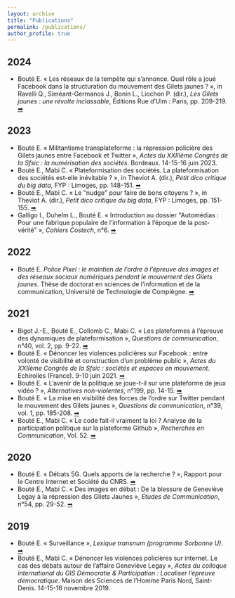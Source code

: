 ```yaml
---
layout: archive
title: "Publications"
permalink: /publications/
author_profile: true
---
```


<!--{% if site.author.googlescholar %}
  <div class="wordwrap">You can also find my articles on <a href="{{site.author.googlescholar}}">my Google Scholar profile</a>.</div>
{% endif %}

{% include base_path %}

{% for post in site.publications reversed %}
  {% include archive-single.html %}
{% endfor %}-->

## 2024
* Bouté E. « Les réseaux de la tempête qui s’annonce. Quel rôle a joué Facebook dans la structuration du mouvement des Gilets jaunes ? », in Ravelli Q., Siméant-Germanos J., Bonin L., Liochon P. (dir.), *Les Gilets jaunes : une révolte inclassable*, Éditions Rue d’Ulm : Paris, pp. 209-219. <a target="_blank" href="https://presses.ens.psl.eu/les-gilets-jaunes.html"> ➡ </a> <br>

## 2023
* Bouté E. « Militantisme transplateforme : la répression policière des Gilets jaunes entre Facebook et Twitter », *Actes du XXIIIème Congrès de la Sfsic : la numérisation des sociétés*. Bordeaux. 14-15-16 juin 2023.
* Bouté E., Mabi C. « Plateformisation des sociétés. La plateformisation des sociétés est-elle inévitable ? », in Theviot A. (dir.), *Petit dico critique du big data*, FYP : Limoges, pp. 148-151. <a target="_blank" href="https://presses.ens.psl.eu/les-gilets-jaunes.html"> ➡ </a> <br>
* Bouté E., Mabi C. « Le "nudge" pour faire de bons citoyens ? », in Theviot A. (dir.), *Petit dico critique du big data*, FYP : Limoges, pp. 151-155. <a target="_blank" href="https://presses.ens.psl.eu/les-gilets-jaunes.html"> ➡ </a> <br>
* Galligo I., Duhelm L., Bouté E. « Introduction au dossier "Automédias : Pour une fabrique populaire de l’information à l’époque de la post-vérité" », *Cahiers Costech*, n°6. <a target="_blank" href="https://doi.org/10.34746/cahierscostech172"> ➡ </a> <br>

## 2022
* Bouté E. *Police Pixel : le maintien de l’ordre à l’épreuve des images et des réseaux sociaux numériques pendant le mouvement des Gilets jaunes*. Thèse de doctorat en sciences de l’information et de la communication, Université de Technologie de Compiègne. <a target="_blank" href="https://shs.hal.science/tel-03961191"> ➡ </a> <br>

## 2021
* Bigot J.-E., Bouté E., Collomb C., Mabi C. « Les plateformes à l’épreuve des dynamiques de plateformisation », *Questions de communication*, n°40, vol. 2, pp. 9-22. <a target="_blank" href="https://doi.org/10.4000/questionsdecommunication.26584"> ➡ </a> <br>
* Bouté E. « Dénoncer les violences policières sur Facebook : entre volonté de visibilité et construction d’un problème public », *Actes du XXIIème Congrès de la Sfsic : sociétés et espaces en mouvement*. Echirolles (France). 9-10 juin 2021. <a target="_blank" href="https://sfsic2020.sciencesconf.org/357453/document"> ➡ </a> <br>
* Bouté E. « L’avenir de la politique se joue-t-il sur une plateforme de jeux vidéo ? », *Alternatives non-violentes*, n°199, pp. 14-15. <a target="_blank" href="https://doi.org/10.3917/anv.199.0014"> ➡ </a> <br>
* Bouté E. « La mise en visibilité des forces de l’ordre sur Twitter pendant le mouvement des Gilets jaunes », *Questions de communication*, n°39, vol. 1, pp. 185-208. <a target="_blank" href="https://doi.org/10.4000/questionsdecommunication.25524"> ➡ </a> <br>
* Bouté E., Mabi C. « Le code fait-il vraiment la loi ? Analyse de la participation politique sur la plateforme Github », *Recherches en Communication*, Vol. 52. <a target="_blank" href="https://doi.org/10.14428/rec.v52i52.61793"> ➡ </a> <br>

## 2020
* Bouté E. « Débats 5G. Quels apports de la recherche ? », Rapport pour le Centre Internet et Société du CNRS. <a target="_blank" href="https://cis.cnrs.fr/debats-5g-quels-apports-de-la-recherche/"> ➡ </a> <br>
* Bouté E., Mabi C. « Des images en débat : De la blessure de Geneviève Legay à la répression des Gilets Jaunes », *Études de Communication*, n°54, pp. 29-52. <a target="_blank" href="https://doi.org/10.4000/edc.9996"> ➡ </a> <br>

## 2019
* Bouté E. « Surveillance », *Lexique transnum (programme Sorbonne U)*. <a target="_blank" href="https://transnum.pre.utc.fr/lexique/"> ➡ </a> <br>
* Bouté E., Mabi C. « Dénoncer les violences policières sur internet. Le cas des débats autour de l’affaire Geneviève Legay », *Actes du colloque international du GIS Démocratie & Participation : Localiser l’épreuve démocratique*. Maison des Sciences de l’Homme Paris Nord, Saint-Denis. 14-15-16 novembre 2019.

